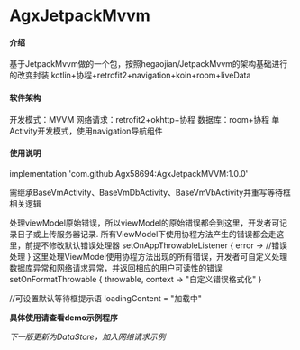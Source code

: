 # AgxJetpackMvvm

#### 介绍
基于JetpackMvvm做的一个包，按照hegaojian/JetpackMvvm的架构基础进行的改变封装
kotlin+协程+retrofit2+navigation+koin+room+liveData

#### 软件架构
开发模式：MVVM
网络请求：retrofit2+okhttp+协程
数据库：room+协程
单Activity开发模式，使用navigation导航组件

#### 使用说明
implementation 'com.github.Agx58694:AgxJetpackMVVM:1.0.0'

需继承BaseVmActivity、BaseVmDbActivity、BaseVmVbActivity并重写等待框相关逻辑

处理viewModel原始错误，所以viewModel的原始错误都会到这里，开发者可记录日子或上传服务器记录.
所有ViewModel下使用协程方法产生的错误都会走这里，前提不修改默认错误处理器
setOnAppThrowableListener { error ->
   //错误处理
}
这里处理ViewModel使用协程方法出现的所有错误，开发者可自定义处理数据库异常和网络请求异常，并返回相应的用户可读性的错误
setOnFormatThrowable { throwable, context ->
   "自定义错误格式化"
}

//可设置默认等待框提示语
loadingContent = "加载中"

**具体使用请查看demo示例程序**

*下一版更新为DataStore，加入网络请求示例*
